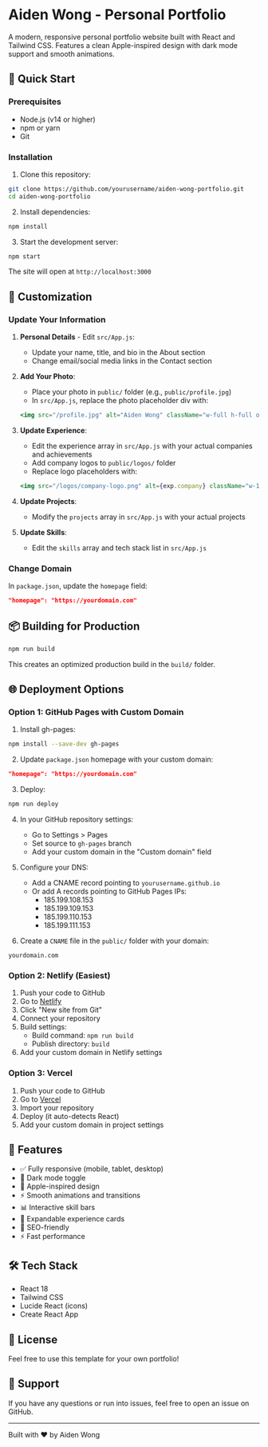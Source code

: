 # Aiden Wong - Personal Portfolio

A modern, responsive personal portfolio website built with React and Tailwind CSS. Features a clean Apple-inspired design with dark mode support and smooth animations.

## 🚀 Quick Start

### Prerequisites
- Node.js (v14 or higher)
- npm or yarn
- Git

### Installation

1. Clone this repository:
```bash
git clone https://github.com/yourusername/aiden-wong-portfolio.git
cd aiden-wong-portfolio
```

2. Install dependencies:
```bash
npm install
```

3. Start the development server:
```bash
npm start
```

The site will open at `http://localhost:3000`

## 🎨 Customization

### Update Your Information

1. **Personal Details** - Edit `src/App.js`:
   - Update your name, title, and bio in the About section
   - Change email/social media links in the Contact section

2. **Add Your Photo**:
   - Place your photo in `public/` folder (e.g., `public/profile.jpg`)
   - In `src/App.js`, replace the photo placeholder div with:
   ```jsx
   <img src="/profile.jpg" alt="Aiden Wong" className="w-full h-full object-cover" />
   ```

3. **Update Experience**:
   - Edit the experience array in `src/App.js` with your actual companies and achievements
   - Add company logos to `public/logos/` folder
   - Replace logo placeholders with:
   ```jsx
   <img src="/logos/company-logo.png" alt={exp.company} className="w-12 h-12 sm:w-14 sm:h-14 rounded-xl object-cover shadow-lg mb-3 sm:mb-4" />
   ```

4. **Update Projects**:
   - Modify the `projects` array in `src/App.js` with your actual projects

5. **Update Skills**:
   - Edit the `skills` array and tech stack list in `src/App.js`

### Change Domain

In `package.json`, update the `homepage` field:
```json
"homepage": "https://yourdomain.com"
```

## 📦 Building for Production

```bash
npm run build
```

This creates an optimized production build in the `build/` folder.

## 🌐 Deployment Options

### Option 1: GitHub Pages with Custom Domain

1. Install gh-pages:
```bash
npm install --save-dev gh-pages
```

2. Update `package.json` homepage with your custom domain:
```json
"homepage": "https://yourdomain.com"
```

3. Deploy:
```bash
npm run deploy
```

4. In your GitHub repository settings:
   - Go to Settings > Pages
   - Set source to `gh-pages` branch
   - Add your custom domain in the "Custom domain" field

5. Configure your DNS:
   - Add a CNAME record pointing to `yourusername.github.io`
   - Or add A records pointing to GitHub Pages IPs:
     - 185.199.108.153
     - 185.199.109.153
     - 185.199.110.153
     - 185.199.111.153

6. Create a `CNAME` file in the `public/` folder with your domain:
```
yourdomain.com
```

### Option 2: Netlify (Easiest)

1. Push your code to GitHub
2. Go to [Netlify](https://netlify.com)
3. Click "New site from Git"
4. Connect your repository
5. Build settings:
   - Build command: `npm run build`
   - Publish directory: `build`
6. Add your custom domain in Netlify settings

### Option 3: Vercel

1. Push your code to GitHub
2. Go to [Vercel](https://vercel.com)
3. Import your repository
4. Deploy (it auto-detects React)
5. Add your custom domain in project settings

## 📱 Features

- ✅ Fully responsive (mobile, tablet, desktop)
- 🌙 Dark mode toggle
- 🎨 Apple-inspired design
- ⚡ Smooth animations and transitions
- 📊 Interactive skill bars
- 💼 Expandable experience cards
- 🎯 SEO-friendly
- ⚡ Fast performance

## 🛠️ Tech Stack

- React 18
- Tailwind CSS
- Lucide React (icons)
- Create React App

## 📄 License

Feel free to use this template for your own portfolio!

## 🤝 Support

If you have any questions or run into issues, feel free to open an issue on GitHub.

---

Built with ❤️ by Aiden Wong
